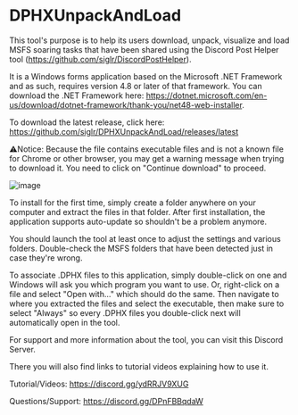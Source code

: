 # DPHXUnpackAndLoad
This tool's purpose is to help its users download, unpack, visualize and load MSFS soaring tasks that have been shared using the Discord Post Helper tool (https://github.com/siglr/DiscordPostHelper).

It is a Windows forms application based on the Microsoft .NET Framework and as such, requires version 4.8 or later of that framework. You can download the .NET Framework here: https://dotnet.microsoft.com/en-us/download/dotnet-framework/thank-you/net48-web-installer.

To download the latest release, click here: https://github.com/siglr/DPHXUnpackAndLoad/releases/latest

⚠️Notice: Because the file contains executable files and is not a known file for Chrome or other browser, you may get a warning message when trying to download it. You need to click on "Continue download" to proceed.

![image](https://github.com/siglr/DPHXUnpackAndLoad/assets/49131205/a042689f-01a9-43e0-8a09-ca8b51bd538a)

To install for the first time, simply create a folder anywhere on your computer and extract the files in that folder. After first installation, the application supports auto-update so shouldn't be a problem anymore.

You should launch the tool at least once to adjust the settings and various folders. Double-check the MSFS folders that have been detected just in case they're wrong.

To associate .DPHX files to this application, simply double-click on one and Windows will ask you which program you want to use. Or, right-click on a file and select "Open with..." which should do the same. Then navigate to where you extracted the files and select the executable, then make sure to select "Always" so every .DPHX files you double-click next will automatically open in the tool.

For support and more information about the tool, you can visit this Discord Server.

There you will also find links to tutorial videos explaining how to use it.

Tutorial/Videos: https://discord.gg/ydRRJV9XUG

Questions/Support: https://discord.gg/DPnFBBqdaW
